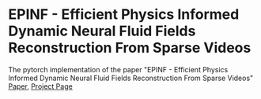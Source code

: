 # EPINF - Efficient Physics Informed Dynamic Neural Fluid Fields Reconstruction From Sparse Videos
The pytorch implementation of the paper "EPINF - Efficient Physics Informed Dynamic Neural Fluid Fields Reconstruction From Sparse Videos"
[Paper](https://i.xayah.me/publications/EPINF/static/pdfs/[0310v3]Efficient%20Physics%20Informed%20Dynamic%20Neural%20Fluid%20Fields%20Reconstruction%20From%20Sparse%20Videos.pdf), [Project Page]("https://i.xayah.me/publications/EPINF/")
